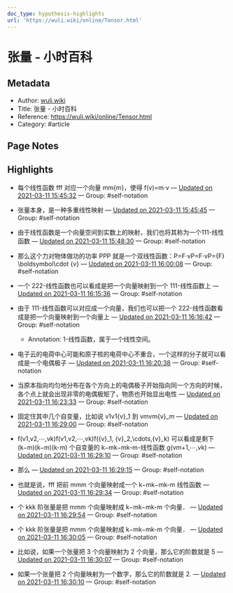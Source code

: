 ```yaml
---
doc_type: hypothesis-highlights
url: 'https://wuli.wiki/online/Tensor.html'
---
```


# 张量 - 小时百科

## Metadata
- Author: [wuli.wiki]()
- Title: 张量 - 小时百科
- Reference: https://wuli.wiki/online/Tensor.html
- Category: #article

## Page Notes
## Highlights
- 每个线性函数 fff 对应一个向量 mm{m}，使得 f(v)=m⋅v — [Updated on 2021-03-11 15:45:32](https://hyp.is/wdhGSoI9EeuODou6m6cPYQ/wuli.wiki/online/Tensor.html) — Group: #self-notation

- 张量本身，是一种多重线性映射 — [Updated on 2021-03-11 15:45:45](https://hyp.is/ybLqqoI9EeuM16toeorh2w/wuli.wiki/online/Tensor.html) — Group: #self-notation

- 由于线性函数是一个向量空间到实数上的映射，我们也将其称为一个111-线性函数 — [Updated on 2021-03-11 15:48:30](https://hyp.is/LFEC3II-EeuSJI-ac0XHSQ/wuli.wiki/online/Tensor.html) — Group: #self-notation

- 那么这个力对物体做功的功率 PPP 就是一个双线性函数：P=F⋅vP=F⋅vP={F} \boldsymbol\cdot {v} — [Updated on 2021-03-11 16:00:08](https://hyp.is/zCj3yII_EeuGFdPT2BaXSQ/wuli.wiki/online/Tensor.html) — Group: #self-notation

- 一个 222-线性函数也可以看成是把一个向量映射到一个 111-线性函数上 — [Updated on 2021-03-11 16:15:36](https://hyp.is/9T5jCIJBEeuM4GcHtCtMfg/wuli.wiki/online/Tensor.html) — Group: #self-notation

- 由于 111-线性函数可以对应成一个向量，我们也可以把一个 222-线性函数看成是把一个向量映射到一个向量上 — [Updated on 2021-03-11 16:16:42](https://hyp.is/B2RisoJCEeumfU9Y-yGrFA/wuli.wiki/online/Tensor.html) — Group: #self-notation
    - Annotation: 1-线性函数，属于一个线性空间。
- 电子云的电荷中心可能和原子核的电荷中心不重合，一个这样的分子就可以看成是一个电偶极子 — [Updated on 2021-03-11 16:20:38](https://hyp.is/qUSYwoJCEeu7Zlt9kEu5TQ/wuli.wiki/online/Tensor.html) — Group: #self-notation

- 当原本指向均匀地分布在各个方向上的电偶极子开始指向同一个方向的时候，各个点上就会出现非零的电偶极矩了，物质也开始显出电性 — [Updated on 2021-03-11 16:23:33](https://hyp.is/EZC02IJDEeusVEvssCa-bA/wuli.wiki/online/Tensor.html) — Group: #self-notation

- 固定住其中几个自变量，比如说 v1v1{v}_1 到 vmvm{v}_m — [Updated on 2021-03-11 16:29:00](https://hyp.is/1IxEyoJDEeuSsTvaBCGANg/wuli.wiki/online/Tensor.html) — Group: #self-notation

- f(v1,v2,⋯,vk)f(v1,v2,⋯,vk)f({v}_1, {v}_2,\cdots,{v}_k) 可以看成是剩下 (k−m)(k−m)(k-m) 个自变量的 k−mk−mk-m-线性函数 g(vm+1,⋯,vk) — [Updated on 2021-03-11 16:29:10](https://hyp.is/2ollYIJDEeuFo3v4BuYW9A/wuli.wiki/online/Tensor.html) — Group: #self-notation

- 那么 — [Updated on 2021-03-11 16:29:15](https://hyp.is/3VoqroJDEeuV-GdJZIEOng/wuli.wiki/online/Tensor.html) — Group: #self-notation

- 也就是说，fff 把前 mmm 个向量映射成一个 k−mk−mk-m 线性函数 — [Updated on 2021-03-11 16:29:34](https://hyp.is/6ODnboJDEeupt_cRVWZahg/wuli.wiki/online/Tensor.html) — Group: #self-notation

- 个 kkk 阶张量是把 mmm 个向量映射成 k−mk−mk-m 个向量． — [Updated on 2021-03-11 16:29:54](https://hyp.is/9LJ5LIJDEeug4OPgy2RXtA/wuli.wiki/online/Tensor.html) — Group: #self-notation

- 个 kkk 阶张量是把 mmm 个向量映射成 k−mk−mk-m 个向量． — [Updated on 2021-03-11 16:30:05](https://hyp.is/-yl17oJDEeuYB0tnEUAwtg/wuli.wiki/online/Tensor.html) — Group: #self-notation

- 比如说，如果一个张量把 3 个向量映射为 2 个向量，那么它的阶数就是 5 — [Updated on 2021-03-11 16:30:07](https://hyp.is/_MZhyIJDEeumgW9J_CHYKA/wuli.wiki/online/Tensor.html) — Group: #self-notation

- 如果一个张量把 2 个向量映射为一个数字，那么它的阶数就是 2. — [Updated on 2021-03-11 16:30:10](https://hyp.is/_mKiYoJDEeu7Rje0RGLCfw/wuli.wiki/online/Tensor.html) — Group: #self-notation





